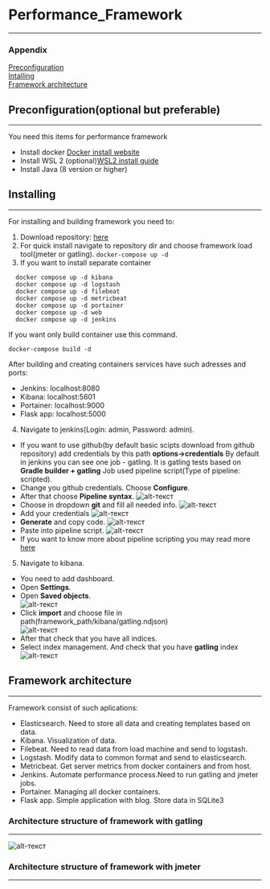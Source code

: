 # Performance_Framework
----------------------
### Appendix 
[Preconfiguration](https://github.com/youketero/Performance_Framework#preconfigurationoptional-but-preferable)  
[Intalling](https://github.com/youketero/Performance_Framework#installing)  
[Framework architecture](https://github.com/youketero/Performance_Framework#framework-architecture)  

## Preconfiguration(optional but preferable)
---------------
You need this items for performance framework
- Install docker [Docker install website](https://docs.docker.com/engine/install/)
- Install WSL 2 (optional)[WSL2 install guide][2]
- Install Java (8 version or higher) 
## Installing
---------------
For installing and building framework you need to:
1. Download repository: [here][3]
2. For quick install navigate to repository dir and choose framework load tool(jmeter or gatling).
 ```docker-compose up -d```
3. If you want to install separate container
```docker compose up -d elasticsearch
  docker compose up -d kibana 
  docker compose up -d logstash
  docker compose up -d filebeat
  docker compose up -d metricbeat
  docker compose up -d portainer
  docker compose up -d web
  docker compose up -d jenkins
  ```
If you want only build container use this command.
```
docker-compose build -d
```
After building and creating containers services have such adresses and ports:
- Jenkins: localhost:8080
- Kibana: localhost:5601
- Portainer: localhost:9000
- Flask app: localhost:5000
4. Navigate to jenkins(Login: admin, Password: admin).
+ If you want to use github(by default basic scipts download from github repository) add credentials by this path **options->credentials**
By default in jenkins you can see one job - gatling. It is gatling tests based on **Gradle builder + gatling**
Job used pipeline script(Type of pipeline: scripted). 
+ Change you github credentials. Choose **Configure**.
+ After that choose **Pipeline syntax**. 
![alt-текст](https://github.com/youketero/Performance_Framework/blob/main/img/Pipeline_syntax.jpg "Pipeline syntax")
+ Choose in dropdown **git** and fill all needed info. 
![alt-текст](https://github.com/youketero/Performance_Framework/blob/main/img/Git_hub.jpg "Git Hub config")
+ Add your credentials
![alt-текст](https://github.com/youketero/Performance_Framework/blob/main/img/Credentials.jpg "Credentials")
+ **Generate** and copy code.
![alt-текст](https://github.com/youketero/Performance_Framework/blob/main/img/Export_cred.jpg "Export credentials")
+ Paste into pipeline script.
![alt-текст](https://github.com/youketero/Performance_Framework/blob/main/img/pipeline_script.jpg "Pipeline script")
+ If you want to know more about pipeline scripting you may read more [here][4]
5. Navigate to kibana.
+ You need to add dashboard. 
+ Open **Settings**. 
+ Open **Saved objects**.  
![alt-текст](https://github.com/youketero/Performance_Framework/blob/main/img/Management_kibana.jpg "Management") 
+ Click **import** and choose file in path(framework_path/kibana/gatling.ndjson)  
![alt-текст](https://github.com/youketero/Performance_Framework/blob/main/img/Import_kibana.jpg "Import") 
+ After that check that you have all indices.
+ Select index management. And check that you have **gatling** index  
![alt-текст](https://github.com/youketero/Performance_Framework/blob/main/img/Index_kibana.jpg "Index kibana") 

## Framework architecture
------------------
Framework consist of such aplications:
- Elasticsearch. Need to store all data and creating templates based on data.
- Kibana. Visualization of data. 
- Filebeat. Need to read data from load machine and send to logstash.
- Logstash. Modify data to common format and send to elasticsearch.
- Metricbeat. Get server metrics from docker containers and from host.
- Jenkins. Automate performance process.Need to run gatling and jmeter jobs.
- Portainer. Managing all docker containers.
- Flask app. Simple application with blog. Store data in SQLite3

### Architecture structure of framework with gatling
------------------

![alt-текст](https://github.com/youketero/Performance_Framework/blob/main/img/framework_architecture.jpg "Framework architecture")

### Architecture structure of framework with jmeter
------------------



[2]: https://docs.microsoft.com/en-us/windows/wsl/install-win10
[3]: https://github.com/youketero/Performance_Framework
[4]: https://www.jenkins.io/doc/book/pipeline/syntax/ 

